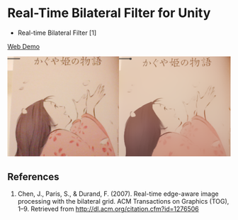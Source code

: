 Real-Time Bilateral Filter for Unity
==============
* Real-time Bilateral Filter [1]

[Web Demo](http://nobnak.github.io/SceneSamples/RealTimeBilateralFilter/RealTimeBilateralFilter.html)

![Left : Off, Right On](img/Result01.png)

## References
1. Chen, J., Paris, S., & Durand, F. (2007). Real-time edge-aware image processing with the bilateral grid. ACM Transactions on Graphics (TOG), 1–9. Retrieved from http://dl.acm.org/citation.cfm?id=1276506
